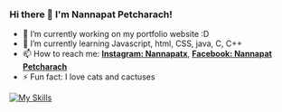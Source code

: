 ### Hi there 👋 I'm Nannapat Petcharach!

- 🔭 I’m currently working on my portfolio website :D
- 🌱 I’m currently learning Javascript, html, CSS, java, C, C++
- 📫 How to reach me: **[Instagram: Nannapatx](https://www.instagram.com/nannapatx)**, **[Facebook: Nannapat Petcharach](https://www.facebook.com/Tonpor2545)**
- ⚡ Fun fact: I love cats and cactuses

[![My Skills](https://skillicons.dev/icons?i=javascript,phaser,java,html,css,c++=5)](https://skillicons.dev)
